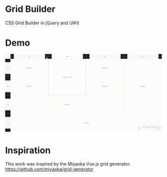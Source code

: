 # Grid Builder
CSS Grid Builder in jQuery and UIKit

# Demo
![](demo.gif)

# Inspiration
This work was inspired by the Miyaoka Vue.js grid generator.
https://github.com/miyaoka/grid-generator

